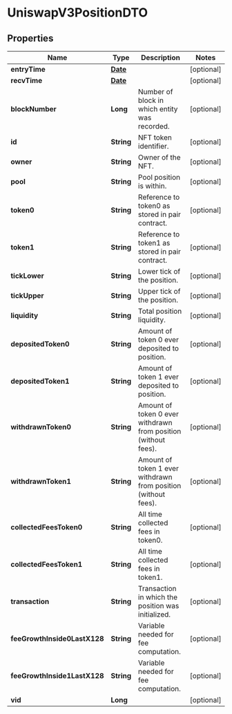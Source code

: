 

# UniswapV3PositionDTO

## Properties

Name | Type | Description | Notes
------------ | ------------- | ------------- | -------------
**entryTime** | [**Date**](Date.md) |  |  [optional]
**recvTime** | [**Date**](Date.md) |  |  [optional]
**blockNumber** | **Long** | Number of block in which entity was recorded. |  [optional]
**id** | **String** | NFT token identifier. |  [optional]
**owner** | **String** | Owner of the NFT. |  [optional]
**pool** | **String** | Pool position is within. |  [optional]
**token0** | **String** | Reference to token0 as stored in pair contract. |  [optional]
**token1** | **String** | Reference to token1 as stored in pair contract. |  [optional]
**tickLower** | **String** | Lower tick of the position. |  [optional]
**tickUpper** | **String** | Upper tick of the position. |  [optional]
**liquidity** | **String** | Total position liquidity. |  [optional]
**depositedToken0** | **String** | Amount of token 0 ever deposited to position. |  [optional]
**depositedToken1** | **String** | Amount of token 1 ever deposited to position. |  [optional]
**withdrawnToken0** | **String** | Amount of token 0 ever withdrawn from position (without fees). |  [optional]
**withdrawnToken1** | **String** | Amount of token 1 ever withdrawn from position (without fees). |  [optional]
**collectedFeesToken0** | **String** | All time collected fees in token0. |  [optional]
**collectedFeesToken1** | **String** | All time collected fees in token1. |  [optional]
**transaction** | **String** | Transaction in which the position was initialized. |  [optional]
**feeGrowthInside0LastX128** | **String** | Variable needed for fee computation. |  [optional]
**feeGrowthInside1LastX128** | **String** | Variable needed for fee computation. |  [optional]
**vid** | **Long** |  |  [optional]





